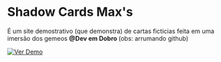 # Shadow Cards Max's

É um site demostrativo (que demonstra) de cartas ficticias feita em uma imersão dos gemeos <b> @Dev em Dobro </b> (obs: arrumando github)

[![Ver Demo](https://img.shields.io/badge/demo-online-green)](https://shadow-cards-maxs.vercel.app)
